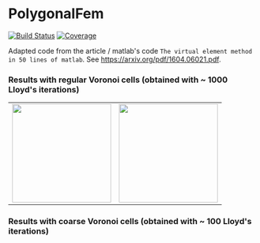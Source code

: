 # PolygonalFem

[![Build Status](https://travis-ci.com/edljk/PolygonalFem.jl.svg?branch=main)](https://travis-ci.com/edljk/PolygonalFem.jl)
[![Coverage](https://codecov.io/gh/edljk/PolygonalFem.jl/branch/main/graph/badge.svg)](https://codecov.io/gh/edljk/PolygonalFem.jl)

Adapted code from the article / matlab's code `The virtual element method in 50 lines of matlab`. See https://arxiv.org/pdf/1604.06021.pdf.

### Results with regular Voronoi cells (obtained with ~ 1000 Lloyd's iterations)
<table>
<tr>
    <td>
        <img src="https://user-images.githubusercontent.com/14992507/147603571-bb214ddc-2c5f-406c-aff6-e7e4810f6269.png" style=width:200px>
     </td>
     <td>
         <img src="https://user-images.githubusercontent.com/14992507/147603595-a5d61609-8b81-4a62-b9ff-86fccec29967.png"  style=width:200px>
    </td>
</tr>
</table>

### Results with coarse Voronoi cells (obtained with ~ 100 Lloyd's iterations)
